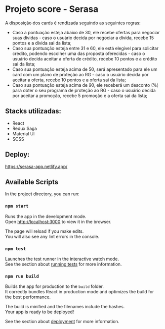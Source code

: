 # Projeto score - Serasa

A disposição dos cards é rendizada seguindo as seguintes regras:

- Caso a pontuação esteja abaixo de 30, ele recebe ofertas para negociar suas dívidas - caso o usuário decida por negociar a dívida, recebe 15 pontos e a dívida sai da lista;
- Caso sua pontuação esteja entre 31 e 60, ele está elegível para solicitar crédito, podendo escolher uma das proposta oferecidas - caso o usuário decida aceitar a oferta de crédito, recebe 10 pontos e a crédito sai da lista;
- Caso sua pontuação esteja acima de 50, será apresentado para ele um card com um plano de proteção ao RG - caso o usuário decida por aceitar a oferta, recebe 10 pontos e a oferta sai da lista;
- Caso sua pontuação esteja acima de 90, ele receberá um desconto (%) para obter o seu programa de proteção ao RG - caso o usuário decida por aceitar a promoção, recebe 5 promoção e a oferta sai da lista;

## Stacks utilizadas:

- React
- Redux Saga
- Material UI
- SCSS

## Deploy:

https://serasa-app.netlify.app/

## Available Scripts

In the project directory, you can run:

### `npm start`

Runs the app in the development mode.\
Open [http://localhost:3000](http://localhost:3000) to view it in the browser.

The page will reload if you make edits.\
You will also see any lint errors in the console.

### `npm test`

Launches the test runner in the interactive watch mode.\
See the section about [running tests](https://facebook.github.io/create-react-app/docs/running-tests) for more information.

### `npm run build`

Builds the app for production to the `build` folder.\
It correctly bundles React in production mode and optimizes the build for the best performance.

The build is minified and the filenames include the hashes.\
Your app is ready to be deployed!

See the section about [deployment](https://facebook.github.io/create-react-app/docs/deployment) for more information.
